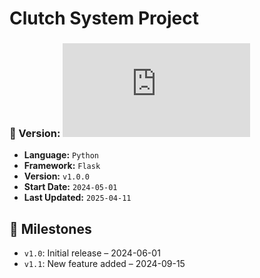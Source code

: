 # Clutch System Project
### 🚀 Version: ![](https://raw.githubusercontent.com/PranavYadav28/Clutch_System/main/data/project-info.json?raw=true)

- **Language:** `Python`
- **Framework:** `Flask`
- **Version:** `v1.0.0`
- **Start Date:** `2024-05-01`
- **Last Updated:** `2025-04-11`

## 📌 Milestones

- `v1.0`: Initial release – 2024-06-01  
- `v1.1`: New feature added – 2024-09-15
